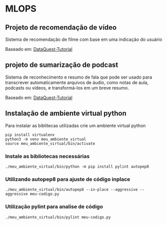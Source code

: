 # MLOPS
## Projeto de recomendação de vídeo
Sistema de recomendação de filme com base em uma indicação do usuário

Baseado em: [DataQuest-Tutorial](https://app.dataquest.io/c/93/m/99994/build-a-movie-recommendation-system-in-python)

## projeto de sumarização de podcast
Sistema de reconhecimento e resumo de fala que pode ser usado para transcrever automaticamente arquivos de áudio, como notas de aula, podcasts ou vídeos, e transformá-los em um breve resumo.

Baseado em: [DataQuest-Tutorial](https://app.dataquest.io/c/93/m/99995/build-a-speech-recognition-and-summarization-system)


## Instalação de ambiente virtual python
Para instalar as biblitecas utilizadas crie um ambiente virtual python
```
pip install virtualenv
python3 -m venv meu_ambiente_virtual
source meu_ambiente_virtual/bin/activate
```

### Instale as bibliotecas necessárias
```
./meu_ambiente_virtual/bin/python -m pip install pylint autopep8
```

### Utilizando autopep8 para ajuste de código inplace
```
./meu_ambiente_virtual/bin/autopep8 --in-place --aggressive --aggressive meu-codigo.py
```

### Utilização pylint para analise de código
```
./meu_ambiente_virtual/bin/pylint meu-codigo.py
```